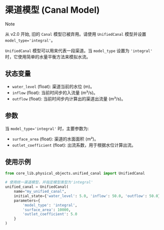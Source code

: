 # 渠道模型 (Canal Model)

> [!NOTE]
> 从 v2.0 开始, 旧的 `Canal` 模型已被弃用。请使用 `UnifiedCanal` 模型并设置 `model_type='integral'`。

`UnifiedCanal` 模型可以用来代表一段渠道。当 `model_type` 设置为 `'integral'` 时，它使用简单的水量平衡方法来模拟水流。

## 状态变量

-   `water_level` (float): 渠道当前的水位 (m)。
-   `inflow` (float): 当前时间步的入流量 (m³/s)。
-   `outflow` (float): 当前时间步内计算出的渠道出流量 (m³/s)。

## 参数

当 `model_type='integral'` 时，主要参数为:
-   `surface_area` (float): 渠道的水面面积 (m²)。
-   `outlet_coefficient` (float): 出流系数，用于根据水位计算出流。

## 使用示例

```python
from core_lib.physical_objects.unified_canal import UnifiedCanal

# 使用统一渠道模型，并指定模型类型为'integral'
unified_canal = UnifiedCanal(
    name="my_unified_canal",
    initial_state={'water_level': 5.0, 'inflow': 50.0, 'outflow': 50.0},
    parameters={
        'model_type': 'integral',
        'surface_area': 10000,
        'outlet_coefficient': 5.0
    }
)
```
